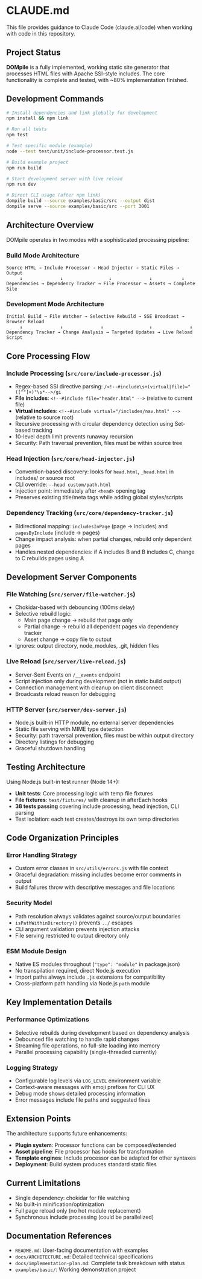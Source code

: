 # CLAUDE.md

This file provides guidance to Claude Code (claude.ai/code) when working with code in this repository.

## Project Status

**DOMpile** is a fully implemented, working static site generator that processes HTML files with Apache SSI-style includes. The core functionality is complete and tested, with ~80% implementation finished.

## Development Commands

```bash
# Install dependencies and link globally for development
npm install && npm link

# Run all tests
npm test

# Test specific module (example)
node --test test/unit/include-processor.test.js

# Build example project
npm run build

# Start development server with live reload  
npm run dev

# Direct CLI usage (after npm link)
dompile build --source examples/basic/src --output dist
dompile serve --source examples/basic/src --port 3001
```

## Architecture Overview

DOMpile operates in two modes with a sophisticated processing pipeline:

### Build Mode Architecture
```
Source HTML → Include Processor → Head Injector → Static Files → Output
     ↓              ↓                 ↓              ↓           ↓
Dependencies → Dependency Tracker → File Processor → Assets → Complete Site
```

### Development Mode Architecture  
```
Initial Build → File Watcher → Selective Rebuild → SSE Broadcast → Browser Reload
     ↓              ↓              ↓                 ↓              ↓
Dependency Tracker → Change Analysis → Targeted Updates → Live Reload Script
```

## Core Processing Flow

### Include Processing (`src/core/include-processor.js`)
- Regex-based SSI directive parsing: `/<!--#include\s+(virtual|file)="([^"]+)"\s*-->/gi`
- **File includes**: `<!--#include file="header.html" -->` (relative to current file)
- **Virtual includes**: `<!--#include virtual="/includes/nav.html" -->` (relative to source root)
- Recursive processing with circular dependency detection using Set-based tracking
- 10-level depth limit prevents runaway recursion
- Security: Path traversal prevention, files must be within source tree

### Head Injection (`src/core/head-injector.js`)  
- Convention-based discovery: looks for `head.html`, `_head.html` in includes/ or source root
- CLI override: `--head custom/path.html`
- Injection point: immediately after `<head>` opening tag
- Preserves existing title/meta tags while adding global styles/scripts

### Dependency Tracking (`src/core/dependency-tracker.js`)
- Bidirectional mapping: `includesInPage` (page → includes) and `pagesByInclude` (include → pages)
- Change impact analysis: when partial changes, rebuild only dependent pages
- Handles nested dependencies: if A includes B and B includes C, change to C rebuilds pages using A

## Development Server Components

### File Watching (`src/server/file-watcher.js`)
- Chokidar-based with debouncing (100ms delay)
- Selective rebuild logic: 
  - Main page change → rebuild that page only
  - Partial change → rebuild all dependent pages via dependency tracker
  - Asset change → copy file to output
- Ignores: output directory, node_modules, .git, hidden files

### Live Reload (`src/server/live-reload.js`)
- Server-Sent Events on `/__events` endpoint
- Script injection only during development (not in static build output)
- Connection management with cleanup on client disconnect
- Broadcasts reload reason for debugging

### HTTP Server (`src/server/dev-server.js`)
- Node.js built-in HTTP module, no external server dependencies
- Static file serving with MIME type detection
- Security: path traversal prevention, files must be within output directory
- Directory listings for debugging
- Graceful shutdown handling

## Testing Architecture

Using Node.js built-in test runner (Node 14+):
- **Unit tests**: Core processing logic with temp file fixtures
- **File fixtures**: `test/fixtures/` with cleanup in afterEach hooks
- **38 tests passing** covering include processing, head injection, CLI parsing
- Test isolation: each test creates/destroys its own temp directories

## Code Organization Principles

### Error Handling Strategy
- Custom error classes in `src/utils/errors.js` with file context
- Graceful degradation: missing includes become error comments in output
- Build failures throw with descriptive messages and file locations

### Security Model
- Path resolution always validates against source/output boundaries
- `isPathWithinDirectory()` prevents `../` escapes
- CLI argument validation prevents injection attacks
- File serving restricted to output directory only

### ESM Module Design
- Native ES modules throughout (`"type": "module"` in package.json)
- No transpilation required, direct Node.js execution
- Import paths always include `.js` extensions for compatibility
- Cross-platform path handling via Node.js `path` module

## Key Implementation Details

### Performance Optimizations
- Selective rebuilds during development based on dependency analysis
- Debounced file watching to handle rapid changes
- Streaming file operations, no full-site loading into memory
- Parallel processing capability (single-threaded currently)

### Logging Strategy
- Configurable log levels via `LOG_LEVEL` environment variable
- Context-aware messages with emoji prefixes for CLI UX
- Debug mode shows detailed processing information
- Error messages include file paths and suggested fixes

## Extension Points

The architecture supports future enhancements:
- **Plugin system**: Processor functions can be composed/extended
- **Asset pipeline**: File processor has hooks for transformation
- **Template engines**: Include processor can be adapted for other syntaxes
- **Deployment**: Build system produces standard static files

## Current Limitations

- Single dependency: chokidar for file watching
- No built-in minification/optimization  
- Full page reload only (no hot module replacement)
- Synchronous include processing (could be parallelized)

## Documentation References

- `README.md`: User-facing documentation with examples
- `docs/ARCHITECTURE.md`: Detailed technical specifications  
- `docs/implementation-plan.md`: Complete task breakdown with status
- `examples/basic/`: Working demonstration project